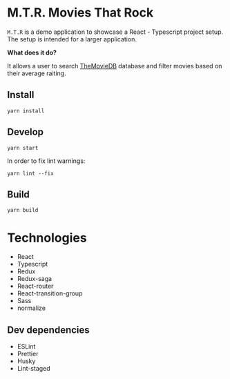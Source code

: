 # M.T.R. Movies That Rock

`M.T.R` is a demo application to showcase a React - Typescript project setup. The setup is intended for a larger application.

__What does it do?__

It allows a user to search [TheMovieDB](https://www.themoviedb.org/) database and filter movies based on their average raiting.


## Install

```
yarn install
```
## Develop

```
yarn start
```

In order to fix lint warnings:
```
yarn lint --fix
```

## Build

```
yarn build
```

# Technologies

- React
- Typescript
- Redux
- Redux-saga
- React-router
- React-transition-group
- Sass
- normalize

## Dev dependencies

- ESLint
- Prettier
- Husky
- Lint-staged